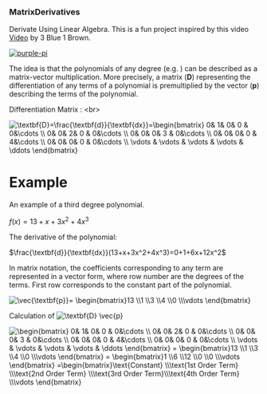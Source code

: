 ### MatrixDerivatives
Derivate Using Linear Algebra. This is a fun project inspired by this video [Video](https://www.youtube.com/watch?v=TgKwz5Ikpc8) by 3 Blue 1 Brown.

[![purple-pi](https://img.shields.io/badge/Rendered%20with-Purple%20Pi-bd00ff?style=flat-square)](https://github.com/nschloe/purple-pi?activate) 

The idea is that the polynomials of any degree (e.g. ) can be described as a matrix-vector multiplication. More precisely, a matrix (**D**) representing the differentiation of any terms of a polynomial is premultiplied by the vector (**p**) describing the terms of the polynomial.

Differentiation Matrix : <br\>

<img src="https://latex.codecogs.com/svg.image?\textbf{D}=\frac{\textbf{d}}{\textbf{dx}}=\begin{bmatrix}&space;0&&space;&space;1&&space;&space;0&&space;&space;0&space;&&space;0&\cdots&space;\\&space;0&&space;&space;0&&space;&space;2&&space;&space;0&space;&&space;0&\cdots&space;\\&space;0&&space;&space;0&&space;&space;0&&space;&space;3&space;&&space;0&\cdots&space;\\&space;0&&space;&space;0&&space;&space;0&&space;&space;0&space;&&space;4&\cdots&space;\\&space;0&&space;&space;0&&space;&space;0&&space;&space;0&space;&&space;0&\cdots&space;\\&space;&space;\vdots&space;&&space;\vdots&space;&&space;\vdots&space;&&space;\vdots&space;&&space;\ddots&space;\end{bmatrix}" title="\textbf{D}=\frac{\textbf{d}}{\textbf{dx}}=\begin{bmatrix} 0& 1& 0& 0 & 0&\cdots \\ 0& 0& 2& 0 & 0&\cdots \\ 0& 0& 0& 3 & 0&\cdots \\ 0& 0& 0& 0 & 4&\cdots \\ 0& 0& 0& 0 & 0&\cdots \\ \vdots & \vdots & \vdots & \vdots & \ddots \end{bmatrix}" />



# Example

An example of a third degree polynomial.

$f(x) = 13+x+3x^2+4x^3$

The derivative of the polynomial:

$\frac{\textbf{d}}{\textbf{dx}}(13+x+3x^2+4x^3)=0+1+6x+12x^2$


In matrix notation, the coefficients corresponding to any term are represented in a vector form, where row number are the degrees of the terms. First row corresponds to the constant part of the polynomial.

<img src="https://latex.codecogs.com/svg.image?\vec{\textbf{p}}=&space;\begin{bmatrix}13&space;\\1&space;\\3&space;\\4&space;\\0&space;\\\vdots&space;\end{bmatrix}" title="\vec{\textbf{p}}= \begin{bmatrix}13 \\1 \\3 \\4 \\0 \\\vdots \end{bmatrix}" />

Calculation of <img src="https://latex.codecogs.com/svg.image?\textbf{D}&space;\vec{p}" title="\textbf{D} \vec{p}" />

<img src="https://latex.codecogs.com/svg.image?\begin{bmatrix}&space;0&&space;&space;1&&space;&space;0&&space;&space;0&space;&&space;0&\cdots&space;\\&space;0&&space;&space;0&&space;&space;2&&space;&space;0&space;&&space;0&\cdots&space;\\&space;0&&space;&space;0&&space;&space;0&&space;&space;3&space;&&space;0&\cdots&space;\\&space;0&&space;&space;0&&space;&space;0&&space;&space;0&space;&&space;4&\cdots&space;\\&space;0&&space;&space;0&&space;&space;0&&space;&space;0&space;&&space;0&\cdots&space;\\&space;&space;\vdots&space;&&space;\vdots&space;&&space;\vdots&space;&&space;\vdots&space;&&space;\ddots&space;\end{bmatrix}&space;=&space;\begin{bmatrix}13&space;\\1&space;\\3&space;\\4&space;\\0&space;\\\vdots&space;\end{bmatrix}&space;=&space;\begin{bmatrix}1&space;\\6&space;\\12&space;\\0&space;\\0&space;\\\vdots&space;\end{bmatrix}&space;=\begin{bmatrix}\text{Constant}&space;\\\text{1st&space;Order&space;Term}&space;\\\text{2nd&space;Order&space;Term}&space;\\\text{3rd&space;Order&space;Term}\\\text{4th&space;Order&space;Term}&space;\\\vdots&space;\end{bmatrix}&space;&space;" title="\begin{bmatrix} 0& 1& 0& 0 & 0&\cdots \\ 0& 0& 2& 0 & 0&\cdots \\ 0& 0& 0& 3 & 0&\cdots \\ 0& 0& 0& 0 & 4&\cdots \\ 0& 0& 0& 0 & 0&\cdots \\ \vdots & \vdots & \vdots & \vdots & \ddots \end{bmatrix} = \begin{bmatrix}13 \\1 \\3 \\4 \\0 \\\vdots \end{bmatrix} = \begin{bmatrix}1 \\6 \\12 \\0 \\0 \\\vdots \end{bmatrix} =\begin{bmatrix}\text{Constant} \\\text{1st Order Term} \\\text{2nd Order Term} \\\text{3rd Order Term}\\\text{4th Order Term} \\\vdots \end{bmatrix} " />

